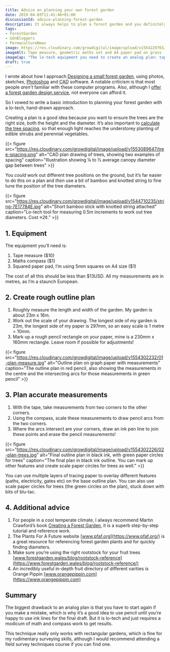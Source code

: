 ```yaml
---
title: Advice on planning your own forest garden
date: 2019-04-03T11:41:46+01:00
discussionId: advice-planning-forest-garden
description: It always helps to plan a forest garden and you definitely don’t need complicated computer software. Here are some top tips to get you started with an analog plan.
tags: 
- ForestGarden
- GdnBloggers
- PermacultureNews
image: https://res.cloudinary.com/growdigital/image/upload/v1554229765/measuring-E9325B00.jpg
imageAlt: Tape measure, geometric maths set and A4 paper pad on grass
imageCap: "The lo-tech equipment you need to create an analog plan: tape measure, maths compass, squared paper pad. Total cost less than $13USD."
draft: true
---
```


I wrote about how I approach [Designing a small forest garden](https://permaculturenews.org/2019/03/22/designing-a-small-forest-garden/), using photos, sketches, [Photoshop](https://en.wikipedia.org/wiki/Adobe_Photoshop) and <abbr title="Computer Aided Design">CAD</abbr> software. A notable criticism is that most people _aren’t_ familiar with these computer programs. Also, although I [offer a forest garden design service](https://www.forestgarden.wales/design/), not everyone can afford it.

So I vowed to write a basic introduction to planning your forest garden with a lo-tech, hand-drawn approach.

Creating a plan is a good idea because you want to ensure the trees are the right size, both the height and the diameter. It’s also important to [calculate the tree spacing](https://www.forestgarden.wales/blog/tree-spacing-forest-garden/), so that enough light reaches the understorey planting of edible shrubs and perennial vegetables. 

{{< figure src="https://res.cloudinary.com/growdigital/image/upload/v1553089647/tree-spacing.png" alt="CAD plan drawing of trees, showing two examples of spacing" caption="Illustration showing ¼ to ½ average canopy diameter gap between trees" >}}

You _could_ work out different tree positions on the ground, but it’s far easier to do this on a plan and _then_ use a bit of bamboo and knotted string to fine tune the position of the tree diameters.

{{< figure src="https://res.cloudinary.com/growdigital/image/upload/v1544710235/string-7E17784E.jpg" alt="Short bamboo stick with knotted string attached" caption="Lo-tech tool for measuring 0.5m increments to work out tree diameters. Cost ≈2¢." >}}

## 1. Equipment

The equipment you’ll need is:

1. Tape measure ($10)
2. Maths compass ($1)
3. Squared paper pad, I’m using 5mm squares on A4 size ($1)

The cost of all this should be less than $13USD. All my measurements are in metres, as I’m a staunch European.

## 2. Create rough outline plan

1. Roughly measure the length and width of the garden. My garden is about 23m x 16m.
2. Work out the scale of your drawing. The longest side of my garden is 23m, the longest side of my paper is 297mm, so an easy scale is 1 metre = 10mm. 
3. Mark up a rough pencil rectangle on your paper, mine is a 230mm x 160mm rectangle. Leave room if possible for adjustments!

{{< figure src="https://res.cloudinary.com/growdigital/image/upload/v1554302232/01-plan-measure.jpg" alt="Outline plan on graph paper with measurements" caption="The outline plan in red pencil, also showing the measurements in the centre and the intersecting arcs for those measurements in green pencil" >}}

## 3. Plan accurate measurements

1. With the tape, take measurements from two corners to the other corners.
2. Using the compass, scale these measurements to draw pencil arcs from the two corners.
3. Where the arcs intersect are your corners, draw an ink pen line to join these points and erase the pencil measurements!

{{< figure src="https://res.cloudinary.com/growdigital/image/upload/v1554302226/02-plan-trees.jpg" alt="Final outline plan in black ink, with green paper circles for trees" caption="The final plan in black ink outline. You can mark up other features and create scale paper circles for trees as well." >}}

You can use multiple layers of tracing paper to overlay different features (paths, electricity, gates etc) on the base outline plan. You can also use scale paper circles for trees (the green circles on the plan), stuck down with bits of blu-tac.

## 4. Additional advice

1. For people in a cool temperate climate, I always recommend Martin Crawford’s book [Creating a Forest Garden](https://www.agroforestry.co.uk/product/creating-a-forest-garden-2/), it is a superb step-by-step tutorial and reference work.
2. The Plants For A Future website [www.pfaf.org](https://www.pfaf.org/) is a great resource for referencing forest garden plants and for quickly finding diameters.
3. Make sure you’re using the right rootstock for your fruit trees [www.forestgarden.wales/blog/rootstock-reference](https://www.forestgarden.wales/blog/rootstock-reference/)
4. An incredibly useful in-depth fruit directory of different varities is Orange Pippin [www.orangepippin.com](https://www.orangepippin.com)

## Summary

The biggest drawback to an analog plan is that you have to start again if you make a mistake, which is why it’s a good idea to use pencil until you’re happy to use ink lines for the final draft. But it is lo-tech and just requires a modicum of math and compass work to get results.

This technique really only works with rectangular gardens, which is fine for my rudimentary surveying skills, although I would recommend attending a field survey techniques course if you can find one.
